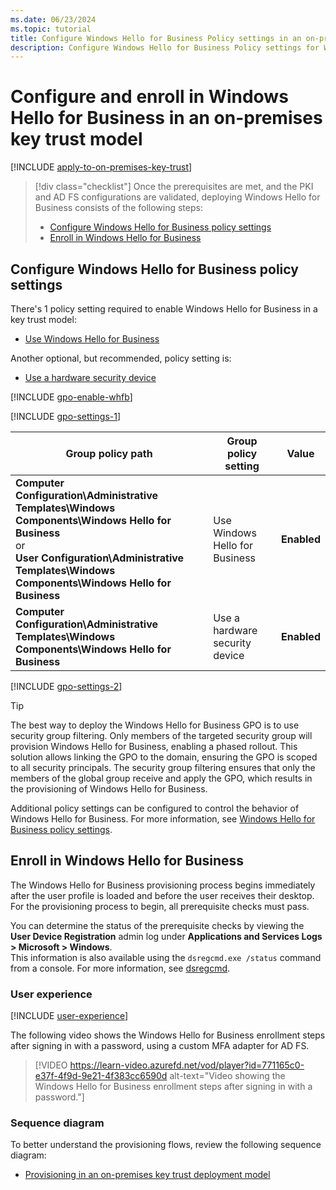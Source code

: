 ```yaml
---
ms.date: 06/23/2024
ms.topic: tutorial
title: Configure Windows Hello for Business Policy settings in an on-premises key trust
description: Configure Windows Hello for Business Policy settings for Windows Hello for Business in an on-premises key trust scenario
---
```


# Configure and enroll in Windows Hello for Business in an on-premises key trust model

[!INCLUDE [apply-to-on-premises-key-trust](includes/apply-to-on-premises-key-trust.md)]

> [!div class="checklist"]
> Once the prerequisites are met, and the PKI and AD FS configurations are validated, deploying Windows Hello for Business consists of the following steps:
>
> - [Configure Windows Hello for Business policy settings](#configure-windows-hello-for-business-policy-settings)
> - [Enroll in Windows Hello for Business](#enroll-in-windows-hello-for-business)

## Configure Windows Hello for Business policy settings

There's 1 policy setting required to enable Windows Hello for Business in a key trust model:

- [Use Windows Hello for Business](../policy-settings.md#use-windows-hello-for-business)

Another optional, but recommended, policy setting is:

- [Use a hardware security device](../policy-settings.md#use-a-hardware-security-device)

[!INCLUDE [gpo-enable-whfb](includes/gpo-enable-whfb.md)]

[!INCLUDE [gpo-settings-1](../../../../../includes/configure/gpo-settings-1.md)]

| Group policy path | Group policy setting | Value |
| - | - | - |
| **Computer Configuration\Administrative Templates\Windows Components\Windows Hello for Business**<br>or<br> **User Configuration\Administrative Templates\Windows Components\Windows Hello for Business**|Use Windows Hello for Business| **Enabled**|
| **Computer Configuration\Administrative Templates\Windows Components\Windows Hello for Business** |Use a hardware security device| **Enabled**|

[!INCLUDE [gpo-settings-2](../../../../../includes/configure/gpo-settings-2.md)]

> [!TIP]
> The best way to deploy the Windows Hello for Business GPO is to use security group filtering. Only members of the targeted security group will provision Windows Hello for Business, enabling a phased rollout. This solution allows linking the GPO to the domain, ensuring the GPO is scoped to all security principals. The security group filtering ensures that only the members of the global group receive and apply the GPO, which results in the provisioning of Windows Hello for Business.

Additional policy settings can be configured to control the behavior of Windows Hello for Business. For more information, see [Windows Hello for Business policy settings](../policy-settings.md).

## Enroll in Windows Hello for Business

The Windows Hello for Business provisioning process begins immediately after the user profile is loaded and before the user receives their desktop. For the provisioning process to begin, all prerequisite checks must pass.

You can determine the status of the prerequisite checks by viewing the **User Device Registration** admin log under **Applications and Services Logs > Microsoft > Windows**.\
This information is also available using the `dsregcmd.exe /status` command from a console. For more information, see [dsregcmd][AZ-4].

### User experience

[!INCLUDE [user-experience](includes/user-experience.md)]

The following video shows the Windows Hello for Business enrollment steps after signing in with a password, using a custom MFA adapter for AD FS.

> [!VIDEO https://learn-video.azurefd.net/vod/player?id=771165c0-e37f-4f9d-9e21-4f383cc6590d alt-text="Video showing the Windows Hello for Business enrollment steps after signing in with a password."]

### Sequence diagram

To better understand the provisioning flows, review the following sequence diagram:

- [Provisioning in an on-premises key trust deployment model](../how-it-works-provisioning.md#provisioning-in-an-on-premises-key-trust-deployment-model)

[AZ-4]: /azure/active-directory/devices/troubleshoot-device-dsregcmd
